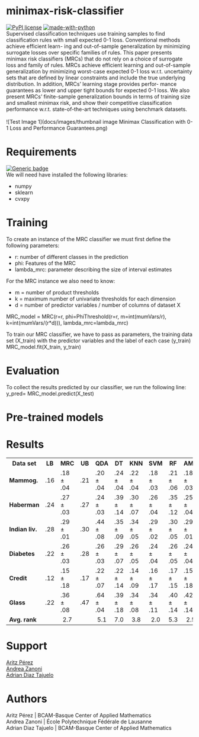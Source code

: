 # minimax-risk-classifier
[![PyPI license](https://img.shields.io/pypi/l/ansicolortags.svg)](https://pypi.python.org/pypi/ansicolortags/) 
[![made-with-python](https://img.shields.io/badge/Made%20with-Python-1f425f.svg)](https://www.python.org/)<br/>
Supervised classification techniques use training samples to find classification rules with small expected 0-1 loss. Conventional methods achieve efficient learn- ing and out-of-sample generalization by minimizing surrogate losses over specific families of rules. This paper presents minimax risk classifiers (MRCs) that do not rely on a choice of surrogate loss and family of rules. MRCs achieve efficient learning and out-of-sample generalization by minimizing worst-case expected 0-1 loss w.r.t. uncertainty sets that are defined by linear constraints and include the true underlying distribution. In addition, MRCs’ learning stage provides perfor- mance guarantees as lower and upper tight bounds for expected 0-1 loss. We also present MRCs’ finite-sample generalization bounds in terms of training size and smallest minimax risk, and show their competitive classification performance w.r.t. state-of-the-art techniques using benchmark datasets.<br/>
<br/>
![Test Image 1](docs/images/thumbnail image Minimax Classification with 0-1 Loss and Performance Guarantees.png)
# Requirements
[![Generic badge](https://img.shields.io/badge/Python-2.X|3.X-blue.svg)](https://shields.io/)<br/>
We will need have installed the following libraries:
* numpy
* sklearn
* cvxpy

# Training
To create an instance of the MRC classifier we must first define the following parameters:
* r: number of different classes in the prediction
* phi: Features of the MRC
* lambda_mrc: parameter describing the size of interval estimates

For the MRC instance we also need to know:
* m = number of product thresholds
* k = maximum number of univariate thresholds for each dimension
* d = number of predictor variables / number of columns of dataset X

MRC_model = MRC(r=r, phi=PhiThreshold(r=r, m=int(mumVars/r), k=int(mumVars/(r*d))), lambda_mrc=lambda_mrc)<br/>

To train our MRC classifier, we have to pass as parameters, the training data set (X_train) with the predictor variables and the label of each case (y_train) <br/>
MRC_model.fit(X_train, y_train)<br/>

# Evaluation
To collect the results predicted by our classifier, we run the following line:
y_pred= MRC_model.predict(X_test)

# Pre-trained models

# Results
<table >
    <tr>
        <th>Data set</th>
        <th>LB</th>
        <th>MRC</th>
        <th>UB</th>
        <th>QDA</th>
        <th>DT</th>
        <th>KNN</th>
        <th>SVM</th>
        <th>RF</th>
        <th>AMC</th>
        <th>MEM</th>
    </tr>
    <tr>
        <td style="font-weight: bold">Mammog.</td>
        <td>.16</td>
        <td>.18 ± .04</td>
        <td>.21</td>
        <td>.20 ± .04</td>
        <td>.24 ± .04</td>
        <td>.22 ± .04</td>
        <td>.18 ± .03</td>
        <td>.21 ± .06</td>
        <td>.18 ± .03</td>
        <td>.22 ± .04</td>
    </tr>
    <tr>
        <td style="font-weight: bold">Haberman</td>
        <td>.24</td>
        <td>.27 ± .03</td>
        <td>.27</td>
        <td>.24 ± .03</td>
        <td>.39 ± .14</td>
        <td>.30 ± .07</td>
        <td>.26 ± .04</td>
        <td>.35 ± .12</td>
        <td>.25 ± .04</td>
        <td>.27 ± .02</td>
    </tr>
    <tr>
        <td style="font-weight: bold">Indian liv.</td>
        <td>.28</td>
        <td>.29 ± .01</td>
        <td>.30</td>
        <td>.44 ± .08</td>
        <td>.35 ± .09</td>
        <td>.34 ± .05</td>
        <td>.29 ± .02</td>
        <td>.30 ± .05</td>
        <td>.29 ± .01</td>
        <td>.29 ± .01</td>
    </tr>
    <tr>
        <td style="font-weight: bold">Diabetes</td>
        <td>.22</td>
        <td>.26 ± .03</td>
        <td>.28</td>
        <td>.26 ± .03</td>
        <td>.29 ± .07</td>
        <td>.26 ± .05</td>
        <td>.24 ± .04</td>
        <td>.26 ± .05</td>
        <td>.24 ± .04</td>
        <td>.34 ± .04</td>
    </tr>
    <tr>
        <td style="font-weight: bold">Credit</td>
        <td>.12</td>
        <td>.15 ± .18</td>
        <td>.17</td>
        <td>.22 ± .07</td>
        <td>.22 ± .14</td>
        <td>.14 ± .09</td>
        <td>.16 ± .17</td>
        <td>.17 ± .15</td>
        <td>.15 ± .18</td>
        <td>.14 ± .04</td>
    </tr>
    <tr>
        <td style="font-weight: bold">Glass</td>
        <td>.22</td>
        <td>.36 ± .08</td>
        <td>.47</td>
        <td>.64 ± .04</td>
        <td>.39 ± .18</td>
        <td>.34 ± .08</td>
        <td>.34 ± .11</td>
        <td>.40 ± .14</td>
        <td>.42 ± .14</td>
        <td>.35 ± .08</td>
    </tr>
    <tr style="text-align: center">
        <td style="text-align: left; font-weight: bold">Avg. rank</td>
        <td colspan="3">2.7</td>
        <td>5.1</td>
        <td>7.0</td>
        <td>3.8</td>
        <td>2.0</td>
        <td>5.3</td>
        <td>2.5</td>
        <td>3.8</td>
    </tr>
</table>


# Support
[Aritz Pérez](mailto:aperez@bcamath.org?subject=[GitHub]%20Source%20Han%20Sans)<br/>
[Andrea Zanoni](mailto:andrea.zanoni@epfl.ch?subject=[GitHub]%20Source%20Han%20Sans)<br/>
[Adrian Diaz Tajuelo](mailto:adiaz@bcamath.org?subject=[GitHub]%20Source%20Han%20Sans)<br/>

# Authors
Aritz Pérez &#124; BCAM-Basque Center of Applied Mathematics<br/>
Andrea Zanoni &#124; École Polytechnique Fédérale de Lausanne<br/>
Adrian Diaz Tajuelo &#124; BCAM-Basque Center of Applied Mathematics<br/>
